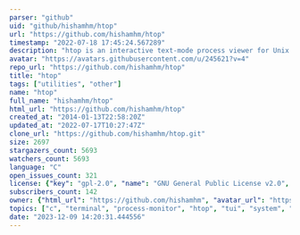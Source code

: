 ```yaml
---
parser: "github"
uid: "github/hishamhm/htop"
url: "https://github.com/hishamhm/htop"
timestamp: "2022-07-18 17:45:24.567289"
description: "htop is an interactive text-mode process viewer for Unix systems. It aims to be a better 'top'."
avatar: "https://avatars.githubusercontent.com/u/245621?v=4"
repo_url: "https://github.com/hishamhm/htop"
title: "htop"
tags: ["utilities", "other"]
name: "htop"
full_name: "hishamhm/htop"
html_url: "https://github.com/hishamhm/htop"
created_at: "2014-01-13T22:58:20Z"
updated_at: "2022-07-17T10:27:47Z"
clone_url: "https://github.com/hishamhm/htop.git"
size: 2697
stargazers_count: 5693
watchers_count: 5693
language: "C"
open_issues_count: 321
license: {"key": "gpl-2.0", "name": "GNU General Public License v2.0", "spdx_id": "GPL-2.0", "url": "https://api.github.com/licenses/gpl-2.0", "node_id": "MDc6TGljZW5zZTg="}
subscribers_count: 142
owner: {"html_url": "https://github.com/hishamhm", "avatar_url": "https://avatars.githubusercontent.com/u/245621?v=4", "login": "hishamhm", "type": "User"}
topics: ["c", "terminal", "process-monitor", "htop", "tui", "system", "console", "console-application", "linux", "freebsd", "openbsd", "macos"]
date: "2023-12-09 14:20:31.444556"
---
```

